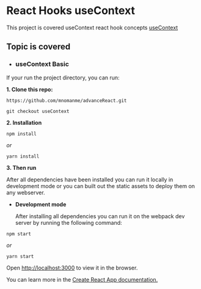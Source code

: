 # React Hooks useContext

This project is covered useContext react hook concepts [useContext]()

## Topic is covered

- ### useContext Basic

If your run the project directory, you can run:

**1. Clone this repo:**

```git
https://github.com/mnomanme/advanceReact.git
```

```git
git checkout useContext
```

**2. Installation**

```npm
npm install
```

_or_

```yarn
yarn install
```

**3. Then run**

After all dependencies have been installed you can run it locally in development mode or you can built out the static assets to deploy them on any webserver.

- **Development mode**

  After installing all dependencies you can run it on the webpack dev server by running the following command:

```npm
npm start
```

_or_

```yarn
yarn start
```

Open <http://localhost:3000> to view it in the browser.

You can learn more in the [Create React App documentation.](https://create-react-app.dev/docs/getting-started/)
